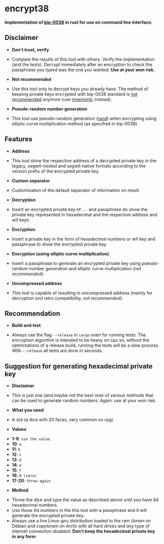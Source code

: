 encrypt38
=========

**Implementation of [bip-0038](https://github.com/bitcoin/bips/blob/master/bip-0038.mediawiki) in rust for use on command line interface.**

## Disclaimer

* **Don't trust, verify**
 - Compare the results of this tool with others. Verify the implementation (and the tests). Decrypt immediately after an encryption to check the passphrase you *typed* was the one you *wanted*. **Use at your won risk.**
* **Not recommended**
 - Use this tool only to decrypt keys you already have. The method of keeping private keys encrypted with bip-0038 standard is [not recommended](https://youtu.be/MbwLVok4gWA?t=2462) anymore (use [mnemonic](https://github.com/ceca69ec/mnemonic39) instead).
* **Pseudo-random number generation**
 - This tool use pseudo-random generation ([rand](https://github.com/rust-random/rand)) when encrypting using elliptic curve multiplication method (as specified in  bip-0038).

## Features

* **Address**
 - This tool show the respective address of a decrypted private key in the legacy, segwit-nested and segwit-native formats according to the version prefix of the encrypted private key.
* **Custom separator**
 - Customization of the default separator of information on result.
* **Decryption**
 - Insert an encrypted private key `6P...` and passphrase do show the private key represented in hexadecimal and the respective address and wif keys.
* **Encryption**
 - Insert a private key in the form of hexadecimal numbers or wif key and passphrase to show the encrypted private key.
* **Encryption (using elliptic curve multiplication)**
 - Insert a passphrase to generate an encrypted private key using pseudo-random number generation and elliptic curve multiplication (*not recommended*).
* **Uncompressed address**
 - This tool is capable of resulting in uncompressed address (mainly for decryption and retro compatibility, *not recommended*).

## Recommendation

* **Build and test**
 - Always use the flag `--release` in `cargo` even for running tests. The encryption algorithm is intended to be heavy on cpu so, without the optimizations of a release build, running the tests will be a slow process. With `--release` all tests are done in seconds.

## Suggestion for generating hexadecimal private key

* **Disclaimer**
 - This is just one (and maybe not the best one) of various methods that can be used to generate random numbers. Again: use at your won risk.
* **What you need**
 - A `d20` (a dice with 20 faces, very common on rpg).
* **Values**
 - **1-9**: `use the value`.
 - **10**: `a`
 - **11**: `b`
 - **12**: `c`
 - **13**: `d`
 - **14**: `e`
 - **15**: `f`
 - **16**: `0 (zero)`
 - **17-20**: `throw again`
* **Method**
 - Throw the dice and type the value as described above until you have 64 hexadecimal numbers.
 - Use those 64 numbers in the this tool with a passphrase and it will generate the encrypted private key.
 - Always use a live Linux-gnu distribution loaded to the ram (*toram* on Debian and *copytoram* on Arch) with all hard drives and any type of internet connection disabled. **Don't keep the hexadecimal private key in any form**
